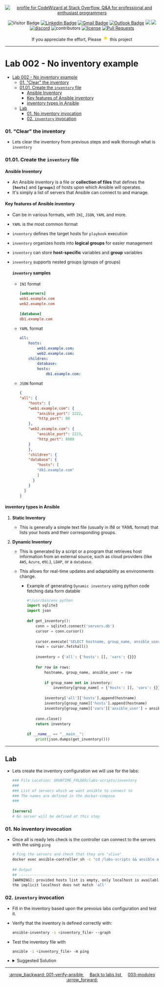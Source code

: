<div align="center">
    <a href="https://stackoverflow.com/users/1755598/codewizard"><img src="https://stackoverflow.com/users/flair/1755598.png" height="50" alt="profile for CodeWizard at Stack Overflow, Q&amp;A for professional and enthusiast programmers" title="profile for CodeWizard at Stack Overflow, Q&amp;A for professional and enthusiast programmers"></a>
  
  ![Visitor Badge](https://visitor-badge.laobi.icu/badge?page_id=nirgeier)
  [![Linkedin Badge](https://img.shields.io/badge/-nirgeier-blue?style=flat&logo=Linkedin&logoColor=white&link=https://www.linkedin.com/in/nirgeier/)](https://www.linkedin.com/in/nirgeier/) 
  [![Gmail Badge](https://img.shields.io/badge/-nirgeier@gmail.com-fcc624?style=flat&logo=Gmail&logoColor=red&link=mailto:nirgeier@gmail.com)](mailto:nirgeier@gmail.com) [![Outlook Badge](https://img.shields.io/badge/-nirg@codewizard.co.il-fcc624?style=flat&logo=microsoftoutlook&logoColor=blue&link=mailto:nirg@codewizard.co.il)](mailto:nirg@codewizard.co.il) 
  <a href=""><img src="https://img.shields.io/github/stars/nirgeier/AnsibleLabs"></a> 
  <img src="https://img.shields.io/github/forks/nirgeier/AnsibleLabs">  
  <a href="https://discord.gg/U6xW23Ss"><img src="https://img.shields.io/badge/discord-7289da.svg?style=plastic&logo=discord" alt="discord" style="height: 20px;"></a>
  <img src="https://img.shields.io/github/contributors-anon/nirgeier/AnsibleLabs?color=yellow&style=plastic" alt="contributors" style="height: 20px;"></a>
  <a href="https://opensource.org/licenses/Apache-2.0"><img src="https://img.shields.io/badge/apache%202.0-blue.svg?style=plastic&label=license" alt="license" style="height: 20px;"></a>
  <a href="https://github.com/nirgeier/AnsibleLabs/pulls"><img src="https://img.shields.io/github/issues-pr/nirgeier/AnsibleLabs?style=plastic&logo=pr" alt="Pull Requests" style="height: 20px;"></a> 

If you appreciate the effort, Please <img src="https://raw.githubusercontent.com/nirgeier/labs-assets/main/assets/images/star.png" height="20px"> this project

</div>

---

# Lab 002 - No inventory example

- [Lab 002 - No inventory example](#lab-002---no-inventory-example)
    - [01. "Clear" the inventory](#01-clear-the-inventory)
    - [01.01. Create the `inventory` file](#0101-create-the-inventory-file)
      - [Ansible Inventory](#ansible-inventory)
      - [Key features of Ansible inventory](#key-features-of-ansible-inventory)
      - [inventory types in Ansible](#inventory-types-in-ansible)
  - [Lab](#lab)
    - [01. No inventory invocation](#01-no-inventory-invocation)
    - [02. `inventory` invocation](#02-inventory-invocation)

### 01. "Clear" the inventory
  
  - Lets clear the inventory from previous steps and walk thorough what is `inventory`
  
### 01.01. Create the `inventory` file

#### Ansible Inventory
- An Ansible inventory is a file or **collection of files** that defines the **`[hosts]`** and **`[groups]`** of hosts upon which Ansible will operates. 
- It's simply a list of servers that Ansible can connect to and manage.

#### Key features of Ansible inventory

- Can be in various formats, with `INI`, `JSON`, `YAML` and more.
- `YAML`  is the most common format
- `inventory` defines the target hosts for `playbook` execution
- `inventory` organizes hosts into **logical groups** for easier management
- `inventory` can store **host-specific** variables and **group** variables
- `inventory` supports nested groups (groups of groups)

    #### `inventory` samples
    
    - `INI` format
        ```ini
        [webservers]
        web1.example.com
        web2.example.com

        [database]
        db1.example.com
        ```
    - `YAML` format
        ```yaml
        all:
            hosts:
                web1.example.com:
                web2.example.com:
            children:
                database:
                hosts:
                    db1.example.com:
        ```
    - `JSON` format
        ```json
        {
        "all": {
            "hosts": {
            "web1.example.com": {
                "ansible_port": 2222,
                "http_port": 80
            },
            "web2.example.com": {
                "ansible_port": 2223,
                "http_port": 8080
            }
            },
            "children": {
            "database": {
                "hosts": [
                "db1.example.com"
                ]
              }
            }
          }
        }
        ```

#### inventory types in Ansible
  
  1. **Static Inventory**
       - This is generally a simple text file (usually in INI or YAML format) that lists your hosts and their corresponding groups.
  
  2. **Dynamic Inventory**
       - This is generated by a script or a program that retrieves host information from an external source, such as cloud providers (like `AWS`, `Azure`, etc.), `LDAP`, or a `database`. 
       - This allows for real-time updates and adaptability as environments change.

         - Example of generating `Dynamic inventory` using python code fetching data form datable
            ```python
            #!/usr/bin/env python
            import sqlite3
            import json

            def get_inventory():
                conn = sqlite3.connect('servers.db')
                cursor = conn.cursor()
                
                cursor.execute('SELECT hostname, group_name, ansible_user FROM servers')
                rows = cursor.fetchall()
                
                inventory = {'all': {'hosts': [], 'vars': {}}}
                
                for row in rows:
                    hostname, group_name, ansible_user = row
                    
                    if group_name not in inventory:
                        inventory[group_name] = {'hosts': [], 'vars': {}}
                    
                    inventory['all']['hosts'].append(hostname)
                    inventory[group_name]['hosts'].append(hostname)
                    inventory[group_name]['vars']['ansible_user'] = ansible_user
                    
                conn.close()
                return inventory

            if __name__ == "__main__":
                print(json.dumps(get_inventory()))
            ```

---

## Lab 

- Lets create the inventory configuration we will use for the labs:
  
    ```ini
    ### File Location: $RUNTIME_FOLDER/labs-scripts/inventory
    ###
    ### List of servers which we want ansible to connect to
    ### The names are defined in the docker-compose
    ###

    [servers]
    # No server will be defined at this step
    ```

### 01. No inventory invocation

- Once all is ready lets check is the controller can connect to the servers with the using `ping`
    
    ```sh
    # Ping the servers and check that they are "alive"
    docker exec ansible-controller sh -c "cd /labs-scripts && ansible all -m ping"

    ## Output
    ## -------------------------------------------------------------------------------
    [WARNING]: provided hosts list is empty, only localhost is available. Note that
    the implicit localhost does not match 'all'
    ```

### 02. `inventory` invocation
  - Fill in the inventory based upon the prevoius labs configuration and test it.
  - Verify that the inventory is defined correctly with: 
    ```sh
    ansible-inventory -i <inventory_file> --graph
    ```
  - Test the inventory file with
    ```sh
    ansible -i <inventory_file> -m ping
    ```
  - <details>
      <summary>Suggested Solution</summary>

      ```ini
      ###
      ### List of servers which we want ansible to connect to
      ### The names are defined in the docker-compose
      ###

      [servers]
        linux-server-1 ansible_ssh_common_args='-o UserKnownHostsFile=../.ssh/known_hosts'
        linux-server-2 ansible_ssh_common_args='-o UserKnownHostsFile=../.ssh/known_hosts'
        linux-server-3 ansible_ssh_common_args='-o UserKnownHostsFile=../.ssh/known_hosts'
      
      ```
    </details>
---

<p style="text-align: center;">
  <a href="/Labs/001-verify-ansible/">
  :arrow_backward: 001-verify-ansible
  </a>
  &emsp;
  <a href="/Labs">
  Back to labs list
  </a>    
  &emsp;
  <a href="/Labs/003-modules">
  003-modules :arrow_forward:
  </a>
</p>